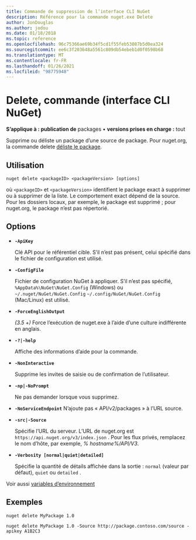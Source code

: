 ```yaml
---
title: Commande de suppression de l’interface CLI NuGet
description: Référence pour la commande nuget.exe Delete
author: JonDouglas
ms.author: jodou
ms.date: 01/18/2018
ms.topic: reference
ms.openlocfilehash: 96c75366ae69b34f5cd1f55feb53087b5d0ea324
ms.sourcegitcommit: ee6c3f203648a5561c809db54ebeb1d0f0598b68
ms.translationtype: MT
ms.contentlocale: fr-FR
ms.lasthandoff: 01/26/2021
ms.locfileid: "98775948"
---
```

# <a name="delete-command-nuget-cli"></a>Delete, commande (interface CLI NuGet)

**S’applique à : publication de** packages &bullet; **versions prises en charge :** tout

Supprime ou déliste un package d’une source de package. Pour nuget.org, la commande delete [déliste le package](../../nuget-org/policies/deleting-packages.md).

## <a name="usage"></a>Utilisation

```cli
nuget delete <packageID> <packageVersion> [options]
```

où `<packageID>` et `<packageVersion>` identifient le package exact à supprimer ou à supprimer de la liste. Le comportement exact dépend de la source. Pour les dossiers locaux, par exemple, le package est supprimé ; pour nuget.org, le package n’est pas répertorié.

## <a name="options"></a>Options

- **`-ApiKey`**

  Clé API pour le référentiel cible. S’il n’est pas présent, celui spécifié dans le fichier de configuration est utilisé.

- **`-ConfigFile`**

  Fichier de configuration NuGet à appliquer. S’il n’est pas spécifié, `%AppData%\NuGet\NuGet.Config` (Windows) ou `~/.nuget/NuGet/NuGet.Config` `~/.config/NuGet/NuGet.Config` (Mac/Linux) est utilisé.

- **`-ForceEnglishOutput`**

  *(3.5 +)* Force l’exécution de nuget.exe à l’aide d’une culture indifférente en anglais.

- **`-?|-help`**

  Affiche des informations d’aide pour la commande.

- **`-NonInteractive`**

  Supprime les invites de saisie ou de confirmation de l’utilisateur.

 - **`-np|-NoPrompt`**

   Ne pas demander lorsque vous supprimez.

 - **`-NoServiceEndpoint`** N’ajoute pas « API/v2/packages » à l’URL source.

- **`-src|-Source`**

  Spécifie l’URL du serveur. L’URL de nuget.org est `https://api.nuget.org/v3/index.json` . Pour les flux privés, remplacez le nom d’hôte, par exemple, *% hostname%/API/V3*.

- **`-Verbosity [normal|quiet|detailed]`**

  Spécifie la quantité de détails affichée dans la sortie : `normal` (valeur par défaut), `quiet` ou `detailed` .

Voir aussi [variables d’environnement](cli-ref-environment-variables.md)

## <a name="examples"></a>Exemples

```cli
nuget delete MyPackage 1.0

nuget delete MyPackage 1.0 -Source http://package.contoso.com/source -apikey A1B2C3
```
